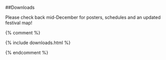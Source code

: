  
 ##Downloads
 
 Please check back mid-December for posters, schedules and an updated festival map!


{% comment %}

{% include downloads.html %}

{% endcomment %}
